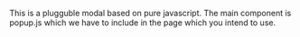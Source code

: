This is a plugguble modal based on pure javascript. The main component is popup.js which we have to include in the page which you intend to use.
